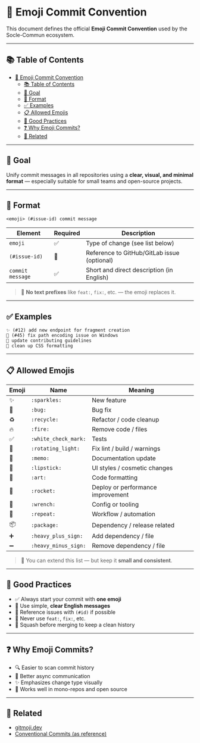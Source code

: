 # 🧩 Emoji Commit Convention

This document defines the official **Emoji Commit Convention** used by the Socle-Commun ecosystem.

---

## 📚 Table of Contents

- [🧩 Emoji Commit Convention](#-emoji-commit-convention)
  - [📚 Table of Contents](#-table-of-contents)
  - [🎯 Goal](#-goal)
  - [📝 Format](#-format)
  - [✅ Examples](#-examples)
  - [📋 Allowed Emojis](#-allowed-emojis)
  - [🧠 Good Practices](#-good-practices)
  - [❓ Why Emoji Commits?](#-why-emoji-commits)
  - [📌 Related](#-related)

---

## 🎯 Goal

Unify commit messages in all repositories using a **clear, visual, and minimal format** — especially suitable for small teams and open-source projects.

---

## 📝 Format

```plaintext
<emoji> (#issue-id) commit message
````

| Element          | Required | Description                                 |
| ---------------- | -------- | ------------------------------------------- |
| `emoji`          | ✅        | Type of change (see list below)             |
| `(#issue-id)`    | 🔶       | Reference to GitHub/GitLab issue (optional) |
| `commit message` | ✅        | Short and direct description (in English)   |

> 🚫 **No text prefixes** like `feat:`, `fix:`, etc. — the emoji replaces it.

---

## ✅ Examples

```plaintext
✨ (#12) add new endpoint for fragment creation
🐛 (#45) fix path encoding issue on Windows
📝 update contributing guidelines
🎨 clean up CSS formatting
```

---

## 📋 Allowed Emojis

| Emoji | Name                 | Meaning                           |
| ----- | -------------------- | --------------------------------- |
| ✨     | `:sparkles:`         | New feature                       |
| 🐛    | `:bug:`              | Bug fix                           |
| ♻️    | `:recycle:`          | Refactor / code cleanup           |
| 🔥    | `:fire:`             | Remove code / files               |
| ✅     | `:white_check_mark:` | Tests                             |
| 🚨    | `:rotating_light:`   | Fix lint / build / warnings       |
| 📝    | `:memo:`             | Documentation update              |
| 💄    | `:lipstick:`         | UI styles / cosmetic changes      |
| 🎨    | `:art:`              | Code formatting                   |
| 🚀    | `:rocket:`           | Deploy or performance improvement |
| 🔧    | `:wrench:`           | Config or tooling                 |
| 🔁    | `:repeat:`           | Workflow / automation             |
| 📦    | `:package:`          | Dependency / release related      |
| ➕     | `:heavy_plus_sign:`  | Add dependency / file             |
| ➖     | `:heavy_minus_sign:` | Remove dependency / file          |

> 🧩 You can extend this list — but keep it **small and consistent**.

---

## 🧠 Good Practices

* ✅ Always start your commit with **one emoji**
* 🧾 Use simple, **clear English messages**
* 🔢 Reference issues with `(#id)` if possible
* 🚫 Never use `feat:`, `fix:`, etc.
* 🔁 Squash before merging to keep a clean history

---

## ❓ Why Emoji Commits?

* 🔍 Easier to scan commit history
* 👥 Better async communication
* ✨ Emphasizes change type visually
* 🚀 Works well in mono-repos and open source

---

## 📌 Related

* [gitmoji.dev](https://gitmoji.dev/)
* [Conventional Commits (as reference)](https://www.conventionalcommits.org/)

